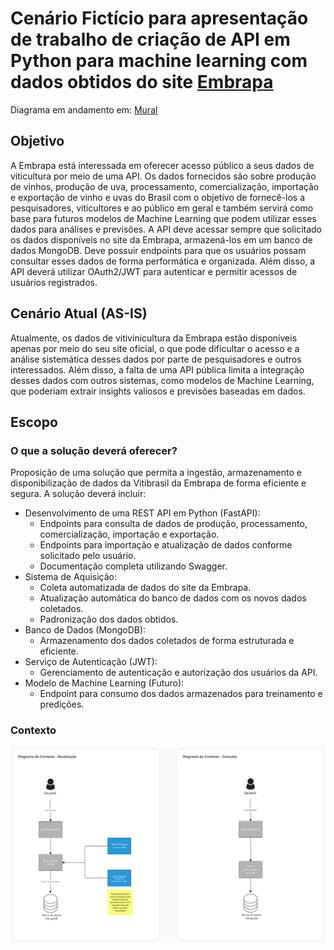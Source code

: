 
# Cenário Fictício para apresentação de trabalho de criação de API em Python para machine learning com dados obtidos do site [Embrapa](http://vitibrasil.cnpuv.embrapa.br/)

Diagrama em andamento em: [Mural](https://app.mural.co/t/albani7053/m/albani7053/1716660061141/d6594a4e452e806fcaf10853022011bdb385ae7a?sender=uf7449aba5082740e08ea2944)

## Objetivo 
A Embrapa está interessada em oferecer acesso público a seus dados de viticultura por meio de uma API. Os dados fornecidos são sobre produção de vinhos, produção de uva, processamento, comercialização, importação e exportação de vinho e uvas do Brasil com o objetivo de fornecê-los a pesquisadores, viticultores e ao público em geral e também servirá como base para futuros modelos de Machine Learning que podem utilizar esses dados para análises e previsões.
A API deve acessar sempre que solicitado os dados disponíveis no site da Embrapa, armazená-los em um banco de dados MongoDB. Deve possuir endpoints para que os usuários possam consultar esses dados de forma performática e organizada.
Além disso, a API deverá utilizar OAuth2/JWT para autenticar e permitir acessos de usuários registrados.

## Cenário Atual (AS-IS)
Atualmente, os dados de vitivinicultura da Embrapa estão disponíveis apenas por meio do seu site oficial, o que pode dificultar o acesso e a análise sistemática desses dados por parte de pesquisadores e outros interessados. 
Além disso, a falta de uma API pública limita a integração desses dados com outros sistemas, como modelos de Machine Learning, que poderiam extrair insights valiosos e previsões baseadas em dados.

## Escopo
### O que a solução deverá oferecer?
Proposição de uma solução que permita a ingestão, armazenamento e disponibilização de dados da Vitibrasil da Embrapa de forma eficiente e segura. A solução deverá incluir:
- Desenvolvimento de uma REST API em Python (FastAPI):
  - Endpoints para consulta de dados de produção, processamento, comercialização, importação e exportação.
  - Endpoints para importação e atualização de dados conforme solicitado pelo usuário.
  - Documentação completa utilizando Swagger.
- Sistema de Aquisição:
  - Coleta automatizada de dados do site da Embrapa.
  - Atualização automática do banco de dados com os novos dados coletados.
  - Padronização dos dados obtidos.
- Banco de Dados (MongoDB):
  - Armazenamento dos dados coletados de forma estruturada e eficiente. 
- Serviço de Autenticação (JWT):
  - Gerenciamento de autenticação e autorização dos usuários da API.
- Modelo de Machine Learning (Futuro):
  - Endpoint para consumo dos dados armazenados para treinamento e predições.

### Contexto

![Diagrama de Contexto](diagrama-contexto.png)

